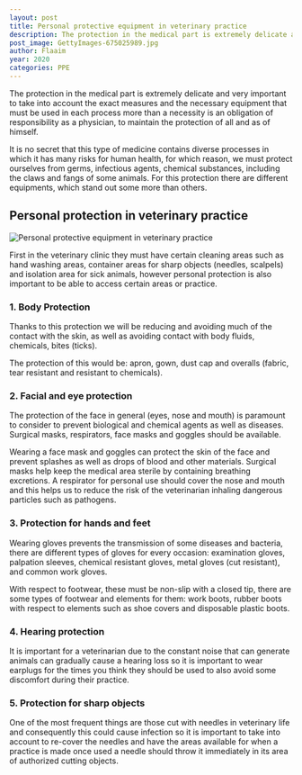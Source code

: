 ```yaml
---
layout: post
title: Personal protective equipment in veterinary practice
description: The protection in the medical part is extremely delicate and very important to take into account the exact measures and the necessary equipment that must be used in each process more than a necessity is an obligation of responsibility as a physician, to maintain the protection of all and as of himself.
post_image: GettyImages-675025989.jpg
author: Flaaim
year: 2020
categories: PPE
---
```


The protection in the medical part is extremely delicate and very important to take into account the exact measures and the necessary equipment that must be used in each process more than a necessity is an obligation of responsibility as a physician, to maintain the protection of all and as of himself.


It is no secret that this type of medicine contains diverse processes in which it has many risks for human health, for which reason, we must protect ourselves from germs, infectious agents, chemical substances, including the claws and fangs of some animals. For this protection there are different equipments, which stand out some more than others.


## Personal protection in veterinary practice

![Personal protective equipment in veterinary practice](https://safetyworkblog.com/assets/GettyImages-675025989.jpg)

First in the veterinary clinic they must have certain cleaning areas such as hand washing areas, container areas for sharp objects (needles, scalpels) and isolation area for sick animals, however personal protection is also important to be able to access certain areas or practice.


### 1. Body Protection


Thanks to this protection we will be reducing and avoiding much of the contact with the skin, as well as avoiding contact with body fluids, chemicals, bites (ticks).


The protection of this would be: apron, gown, dust cap and overalls (fabric, tear resistant and resistant to chemicals).


### 2. Facial and eye protection

The protection of the face in general (eyes, nose and mouth) is paramount to consider to prevent biological and chemical agents as well as diseases. Surgical masks, respirators, face masks and goggles should be available.


Wearing a face mask and goggles can protect the skin of the face and prevent splashes as well as drops of blood and other materials. Surgical masks help keep the medical area sterile by containing breathing excretions. A respirator for personal use should cover the nose and mouth and this helps us to reduce the risk of the veterinarian inhaling dangerous particles such as pathogens.


### 3. Protection for hands and feet


Wearing gloves prevents the transmission of some diseases and bacteria, there are different types of gloves for every occasion: examination gloves, palpation sleeves, chemical resistant gloves, metal gloves (cut resistant), and common work gloves.


With respect to footwear, these must be non-slip with a closed tip, there are some types of footwear and elements for them: work boots, rubber boots with respect to elements such as shoe covers and disposable plastic boots.


### 4. Hearing protection


It is important for a veterinarian due to the constant noise that can generate animals can gradually cause a hearing loss so it is important to wear earplugs for the times you think they should be used to also avoid some discomfort during their practice.


### 5. Protection for sharp objects


One of the most frequent things are those cut with needles in veterinary life and consequently this could cause infection so it is important to take into account to re-cover the needles and have the areas available for when a practice is made once used a needle should throw it immediately in its area of authorized cutting objects.
